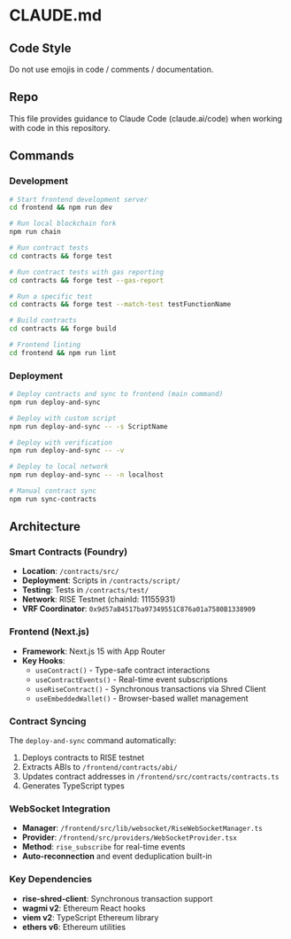 # CLAUDE.md

## Code Style

Do not use emojis in code / comments / documentation.

## Repo 

This file provides guidance to Claude Code (claude.ai/code) when working with code in this repository.

## Commands

### Development
```bash
# Start frontend development server
cd frontend && npm run dev

# Run local blockchain fork
npm run chain

# Run contract tests
cd contracts && forge test

# Run contract tests with gas reporting
cd contracts && forge test --gas-report

# Run a specific test
cd contracts && forge test --match-test testFunctionName

# Build contracts
cd contracts && forge build

# Frontend linting
cd frontend && npm run lint
```

### Deployment
```bash
# Deploy contracts and sync to frontend (main command)
npm run deploy-and-sync

# Deploy with custom script
npm run deploy-and-sync -- -s ScriptName

# Deploy with verification
npm run deploy-and-sync -- -v

# Deploy to local network
npm run deploy-and-sync -- -n localhost

# Manual contract sync
npm run sync-contracts
```

## Architecture

### Smart Contracts (Foundry)
- **Location**: `/contracts/src/`
- **Deployment**: Scripts in `/contracts/script/`
- **Testing**: Tests in `/contracts/test/`
- **Network**: RISE Testnet (chainId: 11155931)
- **VRF Coordinator**: `0x9d57aB4517ba97349551C876a01a7580B1338909`

### Frontend (Next.js)
- **Framework**: Next.js 15 with App Router
- **Key Hooks**:
  - `useContract()` - Type-safe contract interactions
  - `useContractEvents()` - Real-time event subscriptions
  - `useRiseContract()` - Synchronous transactions via Shred Client
  - `useEmbeddedWallet()` - Browser-based wallet management

### Contract Syncing
The `deploy-and-sync` command automatically:
1. Deploys contracts to RISE testnet
2. Extracts ABIs to `/frontend/contracts/abi/`
3. Updates contract addresses in `/frontend/src/contracts/contracts.ts`
4. Generates TypeScript types

### WebSocket Integration
- **Manager**: `/frontend/src/lib/websocket/RiseWebSocketManager.ts`
- **Provider**: `/frontend/src/providers/WebSocketProvider.tsx`
- **Method**: `rise_subscribe` for real-time events
- **Auto-reconnection** and event deduplication built-in

### Key Dependencies
- **rise-shred-client**: Synchronous transaction support
- **wagmi v2**: Ethereum React hooks
- **viem v2**: TypeScript Ethereum library
- **ethers v6**: Ethereum utilities